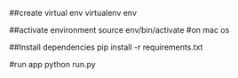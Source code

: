 ##create virtual env
    virtualenv env

##activate environment
    source env/bin/activate  #on mac os



##Install dependencies
    pip install -r requirements.txt

#run app
    python run.py
